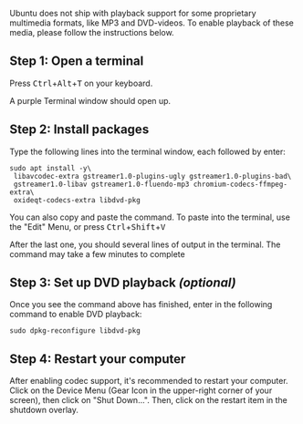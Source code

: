 Ubuntu does not ship with playback support for some proprietary multimedia formats, like MP3 and DVD-videos. To enable playback of these media, please follow the instructions below.


## Step 1: Open a terminal

Press <kbd>Ctrl</kbd>+<kbd>Alt</kbd>+<kbd>T</kbd> on your keyboard.

A purple Terminal window should open up.


## Step 2: Install packages

Type the following lines into the terminal window, each followed by enter:

```
sudo apt install -y\
 libavcodec-extra gstreamer1.0-plugins-ugly gstreamer1.0-plugins-bad\
 gstreamer1.0-libav gstreamer1.0-fluendo-mp3 chromium-codecs-ffmpeg-extra\
 oxideqt-codecs-extra libdvd-pkg
```

You can also copy and paste the command. To paste into the terminal, use the "Edit" Menu, or press <kbd>Ctrl</kbd>+<kbd>Shift</kbd>+<kbd>V</kbd>

After the last one, you should several lines of output in the terminal. The command may take a few minutes to complete


## Step 3: Set up DVD playback _(optional)_

Once you see the command above has finished, enter in the following command to enable DVD playback:

```
sudo dpkg-reconfigure libdvd-pkg
```


## Step 4: Restart your computer

After enabling codec support, it's recommended to restart your computer. Click on the Device Menu (Gear Icon in the upper-right corner of your screen), then click on "Shut Down...". Then, click on the restart item in the shutdown overlay.
